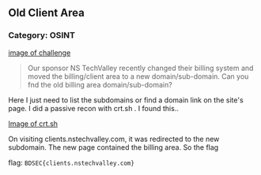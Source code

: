 ## Old Client Area
### Category: OSINT

[image of challenge](https://i.imgur.com/xjIubVC.png)

> Our sponsor NS TechValley recently changed their billing system and moved the billing/client area to a new domain/sub-domain. Can you fnd the old billing area domain/sub-domain?

Here I just need to list the subdomains or find a domain link on the site's page. I did a passive recon with crt.sh . I found this..

[Image of crt.sh](https://i.imgur.com/NL8xDVn.png)
 
On visiting clients.nstechvalley.com, it was redirected to the new subdomain. The new page contained the billing area. So the flag

flag: `BDSEC{clients.nstechvalley.com}`
